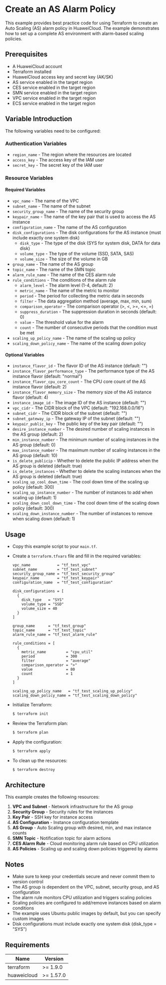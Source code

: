 # Create an AS Alarm Policy

This example provides best practice code for using Terraform to create an Auto Scaling (AS) alarm policy in
HuaweiCloud. The example demonstrates how to set up a complete AS environment with alarm-based scaling policies.

## Prerequisites

* A HuaweiCloud account
* Terraform installed
* HuaweiCloud access key and secret key (AK/SK)
* AS service enabled in the target region
* CES service enabled in the target region
* SMN service enabled in the target region
* VPC service enabled in the target region
* ECS service enabled in the target region

## Variable Introduction

The following variables need to be configured:

### Authentication Variables

* `region_name` - The region where the resources are located
* `access_key` - The access key of the IAM user
* `secret_key` - The secret key of the IAM user

### Resource Variables

#### Required Variables

* `vpc_name` - The name of the VPC
* `subnet_name` - The name of the subnet
* `security_group_name` - The name of the security group
* `keypair_name` - The name of the key pair that is used to access the AS instance
* `configuration_name` - The name of the AS configuration
* `disk_configurations` - The disk configurations for the AS instance (must include exactly one system disk)
  + `disk_type` - The type of the disk (SYS for system disk, DATA for data disk)
  + `volume_type` - The type of the volume (SSD, SATA, SAS)
  + `volume_size` - The size of the volume in GB
* `group_name` - The name of the AS group
* `topic_name` - The name of the SMN topic
* `alarm_rule_name` - The name of the CES alarm rule
* `rule_conditions` - The conditions of the alarm rule
  + `alarm_level` - The alarm level (1-4, default: 2)
  + `metric_name` - The name of the metric to monitor
  + `period` - The period for collecting the metric data in seconds
  + `filter` - The data aggregation method (average, max, min, sum)
  + `comparison_operator` - The comparison operator (>, <, >=, <=, =)
  + `suppress_duration` - The suppression duration in seconds (default: 0)
  + `value` - The threshold value for the alarm
  + `count` - The number of consecutive periods that the condition must be met
* `scaling_up_policy_name` - The name of the scaling up policy
* `scaling_down_policy_name` - The name of the scaling down policy

#### Optional Variables

* `instance_flavor_id` - The flavor ID of the AS instance (default: "")
* `instance_flavor_performance_type` - The performance type of the AS instance flavor (default: "normal")
* `instance_flavor_cpu_core_count` - The CPU core count of the AS instance flavor (default: 2)
* `instance_flavor_memory_size` - The memory size of the AS instance flavor (default: 4)
* `instance_image_id` - The image ID of the AS instance (default: "")
* `vpc_cidr` - The CIDR block of the VPC (default: "192.168.0.0/16")
* `subnet_cidr` - The CIDR block of the subnet (default: "")
* `subnet_gateway_ip` - The gateway IP of the subnet (default: "")
* `keypair_public_key` - The public key of the key pair (default: "")
* `desire_instance_number` - The desired number of scaling instances in the AS group (default: 2)
* `min_instance_number` - The minimum number of scaling instances in the AS group (default: 0)
* `max_instance_number` - The maximum number of scaling instances in the AS group (default: 10)
* `is_delete_publicip` - Whether to delete the public IP address when the AS group is deleted (default: true)
* `is_delete_instances` - Whether to delete the scaling instances when the AS group is deleted (default: true)
* `scaling_up_cool_down_time` - The cool down time of the scaling up policy (default: 300)
* `scaling_up_instance_number` - The number of instances to add when scaling up (default: 1)
* `scaling_down_cool_down_time` - The cool down time of the scaling down policy (default: 300)
* `scaling_down_instance_number` - The number of instances to remove when scaling down (default: 1)

## Usage

* Copy this example script to your `main.tf`.

* Create a `terraform.tfvars` file and fill in the required variables:

  ```hcl
  vpc_name            = "tf_test_vpc"
  subnet_name         = "tf_test_subnet"
  security_group_name = "tf_test_security_group"
  keypair_name        = "tf_test_keypair"
  configuration_name  = "tf_test_configuration"

  disk_configurations = [
    {
      disk_type   = "SYS"
      volume_type = "SSD"
      volume_size = 40
    }
  ]

  group_name      = "tf_test_group"
  topic_name      = "tf_test_topic"
  alarm_rule_name = "tf_test_alarm_rule"

  rule_conditions = [
    {
      metric_name         = "cpu_util"
      period              = 300
      filter              = "average"
      comparison_operator = ">"
      value               = 80
      count               = 1
    }
  ]

  scaling_up_policy_name   = "tf_test_scaling_up_policy"
  scaling_down_policy_name = "tf_test_scaling_down_policy"
  ```

* Initialize Terraform:

  ```bash
  $ terraform init
  ```

* Review the Terraform plan:

  ```bash
  $ terraform plan
  ```

* Apply the configuration:

  ```bash
  $ terraform apply
  ```

* To clean up the resources:

  ```bash
  $ terraform destroy
  ```

## Architecture

This example creates the following resources:

1. **VPC and Subnet** - Network infrastructure for the AS group
2. **Security Group** - Security rules for the instances
3. **Key Pair** - SSH key for instance access
4. **AS Configuration** - Instance configuration template
5. **AS Group** - Auto Scaling group with desired, min, and max instance counts
6. **SMN Topic** - Notification topic for alarm actions
7. **CES Alarm Rule** - Cloud monitoring alarm rule based on CPU utilization
8. **AS Policies** - Scaling up and scaling down policies triggered by alarms

## Notes

* Make sure to keep your credentials secure and never commit them to version control
* The AS group is dependent on the VPC, subnet, security group, and AS configuration
* The alarm rule monitors CPU utilization and triggers scaling policies
* Scaling policies are configured to add/remove instances based on alarm conditions
* The example uses Ubuntu public images by default, but you can specify custom images
* Disk configurations must include exactly one system disk (disk_type = "SYS")

## Requirements

| Name | Version |
| ---- | ---- |
| terraform | >= 1.9.0 |
| huaweicloud | >= 1.57.0 |
